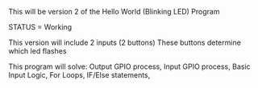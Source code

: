 This will be version 2 of the Hello World (Blinking LED) Program

STATUS = Working

This version will include 2 inputs (2 buttons)
These buttons determine which led flashes

This program will solve: Output GPIO process, 
                         Input GPIO process, 
                         Basic Input Logic, 
                         For Loops, 
                         IF/Else statements, 

